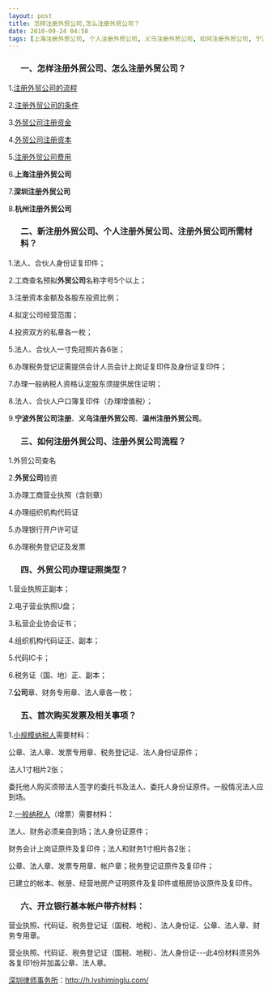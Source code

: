 ```yaml
---
layout: post
title: 怎样注册外贸公司,怎么注册外贸公司？
date: 2010-09-24 04:58
tags: [上海注册外贸公司, 个人注册外贸公司, 义乌注册外贸公司, 如何注册外贸公司, 宁波外贸公司注册, 新注册外贸公司, 杭州注册外贸公司, 深圳法律顾问律师, 深圳注册外贸公司, 温州注册外贸公司, 离岸公司]
---
```

<ol>
<h3>一、怎样注册外贸公司、怎么注册外贸公司？</h3>
</ol>
1.<a href="http://h.lvshiminglu.com/law/376.html" target="_blank">注册外贸公司的流程</a>

2.<a href="http://h.lvshiminglu.com/law/376.html" target="_blank">注册外贸公司的条件</a>

3.<a href="http://h.lvshiminglu.com/law/tag/%E5%A4%96%E8%B4%B8%E5%85%AC%E5%8F%B8%E6%B3%A8%E5%86%8C%E8%B5%84%E9%87%91" target="_blank">外贸公司注册资金</a>

4.<a href="http://h.lvshiminglu.com/law/tag/%E5%A4%96%E8%B4%B8%E5%85%AC%E5%8F%B8%E6%B3%A8%E5%86%8C%E8%B5%84%E6%9C%AC" target="_blank">外贸公司注册资本</a>

5.<a href="http://h.lvshiminglu.com/law/tag/%E6%B3%A8%E5%86%8C%E5%A4%96%E8%B4%B8%E5%85%AC%E5%8F%B8%E8%B4%B9%E7%94%A8" target="_blank">注册外贸公司费用</a>

6.<strong>上海注册外贸公司</strong>

7.<strong>深圳注册外贸公司</strong>

8.<strong>杭州注册外贸公司</strong>
<ol>
<h3>二、新注册外贸公司、个人注册外贸公司、注册外贸公司所需材料？</h3>
</ol>
1.法人、合伙人身份证复印件；

2.工商查名预拟<strong>外贸公司</strong>名称字号5个以上；

3.注册资本金额及各股东投资比例；

4.拟定公司经营范围；

4.投资双方的私章各一枚；

5.法人、合伙人一寸免冠照片各6张；

6.办理税务登记证需提供会计人员会计上岗证复印件及身份证复印件；

7.办理一般纳税人资格认定股东须提供居住证明；

8.法人、合伙人户口簿复印件（办理增值税）；

9.<strong>宁波外贸公司注册</strong>、<strong>义乌注册外贸公司</strong>、<strong>温州注册外贸公司</strong>。
<ol>
<h3>三、如何注册外贸公司、注册外贸公司流程？</h3>
</ol>
1.外贸公司查名

2.<strong>外贸公司</strong>验资

3.办理工商营业执照（含刻章）

4.办理组织机构代码证

5.办理银行开户许可证

6.办理税务登记证及发票
<ol>
<h3>四、外贸公司办理证照类型？</h3>
</ol>
1.营业执照正副本；

2.电子营业执照U盘；

3.私营企业协会证书；

4.组织机构代码证正、副本；

5.代码IC卡；

6.税务证（国、地）正、副本；

7.<strong>公司</strong>章、财务专用章、法人章各一枚；
<ol>
<h3>五、首次购买发票及相关事项？</h3>
</ol>
1.<a href="http://h.lvshiminglu.com/law/267.html" target="_blank">小规模纳税人</a>需要材料：

公章、法人章、发票专用章、税务登记证、法人身份证原件；

法人1寸相片2张；

委托他人购买须带法人签字的委托书及法人、委托人身份证原件。一般情况法人应到场。

2.<a href="http://h.lvshiminglu.com/law/265.html" target="_blank">一般纳税人</a>（增票）需要材料：

法人、财务必须亲自到场；法人身份证原件；

财务会计上岗证原件及复印件；法人和财务1寸相片各2张；

公章、法人章、发票专用章、帐户章；税务登记证原件及复印件；

已建立的帐本、帐册、经营地房产证明原件及复印件或租房协议原件及复印件。
<ol>
<h3>六、开立银行基本帐户带齐材料：</h3>
</ol>
营业执照、代码证、税务登记证（国税、地税）、法人身份证、公章、法人章、财务专用章。

营业执照、代码证、税务登记证（国税、地税）、法人身份证---此4份材料须另外各复印1份并加盖公章、法人章。

<a href="http://h.lvshiminglu.com/">深圳律师事务所</a>：<a href="http://h.lvshiminglu.com/">http://h.lvshiminglu.com/</a>

